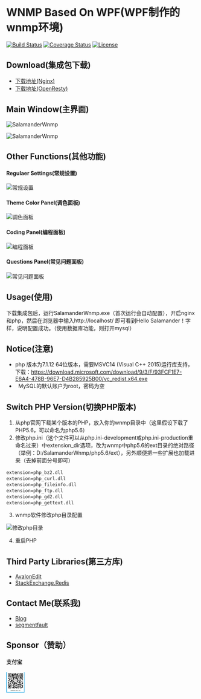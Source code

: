 # WNMP Based On WPF(WPF制作的wnmp环境)

[![Build Status](https://travis-ci.org/slimphp/Slim.svg?branch=develop)](https://travis-ci.org/slimphp/Slim)
[![Coverage Status](https://coveralls.io/repos/slimphp/Slim/badge.svg)](https://coveralls.io/r/slimphp/Slim)
[![License](https://poser.pugx.org/slim/slim/license)](https://packagist.org/packages/slim/slim)

## Download(集成包下载)
* [下载地址(Nginx)](http://file.51lucy.com/SalamanderWnmp.7z)
* [下载地址(OpenResty)](http://file.51lucy.com/SalamanderWnmp-OpenResty.7z)

## Main Window(主界面)
![SalamanderWnmp](https://user-images.githubusercontent.com/16663435/33982852-0c885306-e0ed-11e7-98ad-6c44f32d1598.png)

![SalamanderWnmp](https://user-images.githubusercontent.com/16663435/33982788-d03bc112-e0ec-11e7-88f9-a4a8acf71735.png)


## Other Functions(其他功能)
#### Regulaer Settings(常规设置)
![常规设置](https://user-images.githubusercontent.com/16663435/30427886-22070566-9984-11e7-9fc0-9900064b7d71.png)


#### Theme Color Panel(调色面板)
![调色面板](https://cloud.githubusercontent.com/assets/16663435/23488548/4fcc4b6a-ff28-11e6-8a1c-cf45b961340d.png)


#### Coding Panel(编程面板)

![编程面板](https://user-images.githubusercontent.com/16663435/32403367-ab504c9a-c172-11e7-9831-ac2d645cb09e.jpg)

#### Questions Panel(常见问题面板)
![常见问题面板](https://cloud.githubusercontent.com/assets/16663435/25732424/fc42c0f0-3181-11e7-9ebf-c9cd1eba747e.png)


## Usage(使用)
下载集成包后，运行SalamanderWnmp.exe（首次运行会自动配置），开启nginx和php，然后在浏览器中输入http://localhost/  即可看到Hello Salamander！字样，说明配置成功。（使用数据库功能，则打开mysql）

## Notice(注意)
*   php 版本为7.1.12 64位版本，需要MSVC14 (Visual C++ 2015)运行库支持，下载：https://download.microsoft.com/download/9/3/F/93FCF1E7-E6A4-478B-96E7-D4B285925B00/vc_redist.x64.exe
*   MySQL的默认账户为root，密码为空

## Switch PHP Version(切换PHP版本)
1. 从php官网下载某个版本的PHP，放入你的wnmp目录中（这里假设下载了PHP5.6，可以命名为php5.6）
2. 修改php.ini（这个文件可以从php.ini-development或php.ini-production重命名过来）中extension_dir选项，改为wnmp中php5.6的ext目录的绝对路径（举例：D:/SalamanderWnmp/php5.6/ext），另外顺便把一些扩展也加载进来（去掉前面分号即可）
```
extension=php_bz2.dll
extension=php_curl.dll
extension=php_fileinfo.dll
extension=php_ftp.dll
extension=php_gd2.dll
extension=php_gettext.dll
```
3. wnmp软件修改php目录配置

![修改php目录](https://user-images.githubusercontent.com/32063728/30805849-f95c3780-a225-11e7-9210-a0f34e54358c.png)

4. 重启PHP


## Third Party Libraries(第三方库)
*	[AvalonEdit](https://github.com/icsharpcode/AvalonEdit)
*   [StackExchange.Redis](https://github.com/StackExchange/StackExchange.Redis)



## Contact Me(联系我)
*	[Blog](https://blog-cn.51lucy.com/)
*	[segmentfault](https://segmentfault.com/u/salamander)

## Sponsor（赞助）
#### 支付宝  
<img src="/support_img/alipay.jpg" width="48" alt="支付宝">




